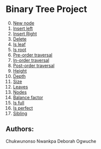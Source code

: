 # Binary Tree Project

0. [New node](./0-binary_tree_node.c)
1. [Insert left](./1-binary_tree_insert_left.c)
2. [Insert Right](./2-binary_tree_insert_right.c)
3. [Delete](./3-binary_tree_delete.c)
4. [Is leaf](./4-binary_tree_is_leaf.c)
5. [Is root](./5-binary_tree_is_root.c)
6. [Pre-order traversal](./6-binary_tree_preorder.c)
7. [In-order traversal](./7-binary_tree_inorder.c)
8. [Post-order traversal](./8-binary_tree_postorder.c)
9. [Height](./9-binary_tree_height.c)
10. [Depth](./10-binary_tree_depth.c)
11. [Size](./11-binary_tree_size.c)
12. [Leaves](./12-binary_tree_leaves.c)
13. [Nodes](./13-binary_tree_nodes.c)
14. [Balance factor](./14-binary_tree_balance.c)
15. [Is full](./15-binary_tree_is_full.c)
16. [Is perfect](./16-binary_tree_is_perfect.c)
17. [Sibling](./17-binary_tree_sibling.c)





















## Authors:
Chukwunonso Nwankpa
Deborah Ogwuche
